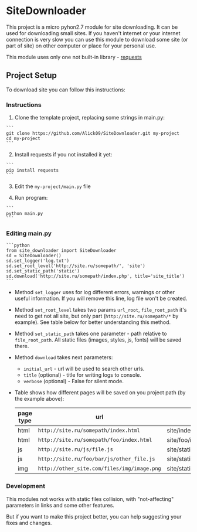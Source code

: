 # SiteDownloader
This project is a micro pyhon2.7 module for site downloading. It can be used for downloading small sites. If you haven't internet or your internet connection is very slow you can use this module to download some site (or part of site) on other computer or place for your personal use.

This module uses only one not built-in library - [requests]

[requests]: http://docs.python-requests.org/en/master/

## Project Setup
To download site you can follow this instructions:

### Instructions
  1. Clone the template project, replacing some strings in main.py:
  
    ```
    git clone https://github.com/Alick09/SiteDownloader.git my-project
    cd my-project
    ```
   
  2. Install requests if you not installed it yet:
  
    ```
    pip install requests
    ```
   
  3. Edit the `my-project/main.py` file
  
  4. Run program:
  
    ```
    python main.py
    ```
  
### Editing main.py
  
    ```python
    from site_downloader import SiteDownloader
    sd = SiteDownloader()
    sd.set_logger('log.txt')
    sd.set_root_level('http://site.ru/somepath/', 'site')
    sd.set_static_path('static')
    sd.download('http://site.ru/somepath/index.php', title='site_title')
    ```
  
  * Method `set_logger` uses for log different errors, warnings or other useful information.
    If you will remove this line, log file won't be created.
    
  * Method `set_root_level` takes two params `url_root`, `file_root_path` it's need to get not all site, but only part (`http://site.ru/somepath/*` by example). See table below for better understanding this method.
  
  * Method `set_static_path` takes one parameter - path relative to `file_root_path`. All static files (images, styles, js, fonts) will be saved there.
  
  * Method `download` takes next parameters:
    * `initial_url` - url will be used to search other urls.
    * `title` (optional) - title for writing logs to console.
    * `verbose` (optional) - False for silent mode.
  
  * Table shows how different pages will be saved on you project path (by the example above):
    
    | page type     | url           | save path  |
    | ------------- |---------------| ------|
    | html          | `http://site.ru/somepath/index.html` | site/index.html |
    | html      | `http://site.ru/somepath/foo/index.html` | site/foo/index.html |
    | js | `http://site.ru/js/file.js`   | site/static/js/file.js |
    | js | `http://site.ru/foo/bar/js/other_file.js`   | site/static/js/other_file.js |
    | img | `http://other_site.com/files/img/image.png` | site/static/images/image.png |
    
### Development
  This modules not works with static files collision, with "not-affecting" parameters in links and some other features.
  
  But if you want to make this project better, you can help suggesting your fixes and changes.
  
  
